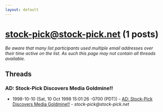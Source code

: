 ```yaml
---
layout: default
---
```


# stock-pick@stock-pick.net (1 posts)

_Be aware that many list participants used multiple email addresses over their time active on the list. As such this page may not contain all threads available._

## Threads

### AD: Stock-Pick Discovers Media Goldmine!!
+ 1998-10-10 (Sat, 10 Oct 1998 15:01:26 -0700 (PDT)) - [AD: Stock-Pick Discovers Media Goldmine!!](/archive/1998/10/7f851df420835267793a221f01d899f2fdbd4cb0d85b379d36a55a7f63b55547) - _stock-pick@stock-pick.net_

